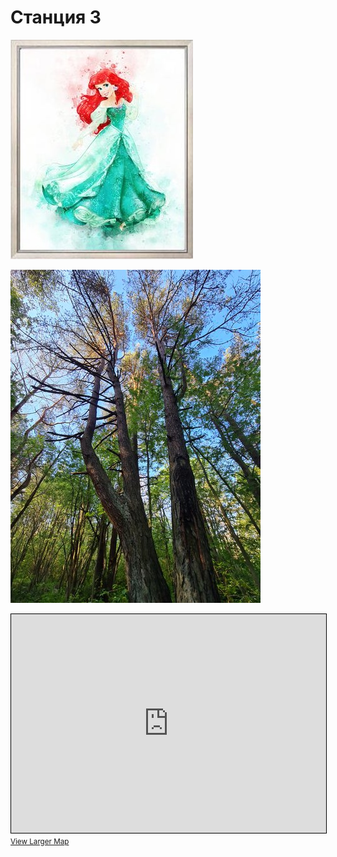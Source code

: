 <script>if (!document.cookie.split('; ').find(row => row.startsWith('questStarted'))) { window.location.href = "/404" }</script>

# Станция 3

![Stage 3](img/03.jpg)

![Path 3](path/03.jpg)

<iframe width="100%" height="350" frameborder="0" scrolling="no" marginheight="0" marginwidth="0" src="https://www.openstreetmap.org/export/embed.html?bbox=24.886972904205326%2C59.462932741115814%2C24.89564180374146%2C59.46675386908629&amp;layer=mapnik&amp;marker=59.46484335910343%2C24.89130735397339" style="border: 1px solid black"></iframe><br/><small><a href="https://www.openstreetmap.org/?mlat=59.46484&amp;mlon=24.89131#map=17/59.46484/24.89131&amp;layers=N">View Larger Map</a></small>
